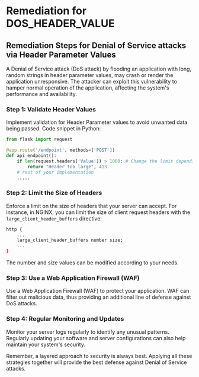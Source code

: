 # Remediation for DOS_HEADER_VALUE

## Remediation Steps for Denial of Service attacks via Header Parameter Values
A Denial of Service attack (DoS attack) by flooding an application with long, random strings in header parameter values, may crash or render the application unresponsive. The attacker can exploit this vulnerability to hamper normal operation of the application, affecting the system's performance and availability.

### Step 1: Validate Header Values
Implement validation for Header Parameter values to avoid unwanted data being passed. Code snippet in Python:
```python
from flask import request

@app.route('/endpoint', methods=['POST'])
def api_endpoint():
    if len(request.headers['Value']) > 1000: # Change the limit depending on your needs
        return "Header too large", 413
    # rest of your implementation
    .....
```

### Step 2: Limit the Size of Headers
Enforce a limit on the size of headers that your server can accept. For instance, in NGINX, you can limit the size of client request headers with the `large_client_header_buffers` directive:
```bash
http {
    ...
    large_client_header_buffers number size;
    ...
}
```
The number and size values can be modified according to your needs. 

### Step 3: Use a Web Application Firewall (WAF)
Use a Web Application Firewall (WAF) to protect your application. WAF can filter out malicious data, thus providing an additional line of defense against DoS attacks.

### Step 4: Regular Monitoring and Updates
Monitor your server logs regularly to identify any unusual patterns. Regularly updating your software and server configurations can also help maintain your system's security. 

Remember, a layered approach to security is always best. Applying all these strategies together will provide the best defense against Denial of Service attacks.